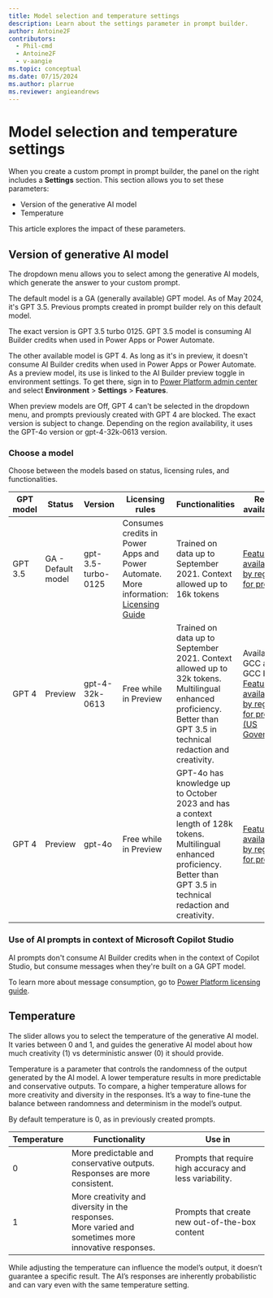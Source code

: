 ```yaml
---
title: Model selection and temperature settings
description: Learn about the settings parameter in prompt builder.
author: Antoine2F
contributors:
  - Phil-cmd
  - Antoine2F
  - v-aangie
ms.topic: conceptual
ms.date: 07/15/2024
ms.author: plarrue
ms.reviewer: angieandrews
---
```


# Model selection and temperature settings

When you create a custom prompt in prompt builder, the panel on the right includes a **Settings** section. This section allows you to set these parameters:

- Version of the generative AI model
- Temperature

This article explores the impact of these parameters.

## Version of generative AI model

The dropdown menu allows you to select among the generative AI models, which generate the answer to your custom prompt.

The default model is a GA (generally available) GPT model. As of May 2024, it's GPT 3.5. Previous prompts created in prompt builder rely on this default model.

The exact version is GPT 3.5 turbo 0125. GPT 3.5 model is consuming AI Builder credits when used in Power Apps or Power Automate.

The other available model is GPT 4. As long as it's in preview, it doesn't consume AI Builder credits when used in Power Apps or Power Automate. As a preview model, its use is linked to the AI Builder preview toggle in environment settings. To get there, sign in to [Power Platform admin center](https://admin.powerplatform.microsoft.com/environments) and select **Environment** > **Settings** > **Features**.

When preview models are Off, GPT 4 can't be selected in the dropdown menu, and prompts previously created with GPT 4 are blocked. The exact version is subject to change. Depending on the region availability, it uses the GPT-4o version or gpt-4-32k-0613 version.

### Choose a model

Choose between the models based on status, licensing rules, and functionalities.

|GPT model  |Status  |Version |Licensing rules   | Functionalities| Region availabilities |
|---------|---------|---------|---------|---------|---------|
|GPT 3.5| GA - Default model | gpt-3.5-turbo-0125	| Consumes credits in Power Apps and Power Automate. More information: [Licensing Guide](https://go.microsoft.com/fwlink/?linkid=2085130)  | Trained on data up to September 2021. Context allowed up to 16k tokens | [Feature availability by regions for prompts](availability-region.md)
| GPT 4 | Preview | gpt-4-32k-0613 | Free while in Preview | Trained on data up to September 2021. Context allowed up to 32k tokens. Multilingual enhanced proficiency. Better than GPT 3.5 in technical redaction and creativity.|	Available in GCC and GCC High [Feature availability by regions for prompts (US Government)](availability-region.md)
| GPT 4 | Preview | gpt-4o	| Free while in Preview | GPT-4o has knowledge up to October 2023 and has a context length of 128k tokens. Multilingual enhanced proficiency. Better than GPT 3.5 in technical redaction and creativity. | [Feature availability by regions for prompts](availability-region.md)|

### Use of AI prompts in context of Microsoft Copilot Studio

AI prompts don't consume AI Builder credits when in the context of Copilot Studio, but consume messages when they're built on a GA GPT model.

To learn more about message consumption, go to [Power Platform licensing guide](https://go.microsoft.com/fwlink/?linkid=2085130).

## Temperature

The slider allows you to select the temperature of the generative AI model. It varies between 0 and 1, and guides the generative AI model about how much creativity (1) vs deterministic answer (0) it should provide.

Temperature is a parameter that controls the randomness of the output generated by the AI model. A lower temperature results in more predictable and conservative outputs. To compare, a higher temperature allows for more creativity and diversity in the responses. It’s a way to fine-tune the balance between randomness and determinism in the model’s output.

By default temperature is 0, as in previously created prompts.

|Temperature  |Functionality| Use in|
|---------|---------|---------|
|0| More predictable and conservative outputs.<br>Responses are more consistent.| Prompts that require high accuracy and less variability.|
|1| More creativity and diversity in the responses. <br> More varied and sometimes more innovative responses.| Prompts that create new out-of-the-box content |

While adjusting the temperature can influence the model’s output, it doesn’t guarantee a specific result. The AI’s responses are inherently probabilistic and can vary even with the same temperature setting.

